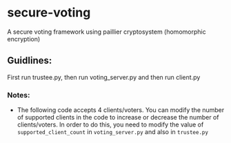 # secure-voting
A secure voting framework using paillier cryptosystem (homomorphic encryption)

## Guidlines:
First run trustee.py, then run voting_server.py and then run client.py

### Notes:
- The following code accepts 4 clients/voters. You can modify the number of supported clients in the code to increase or decrease
the number of clients/voters. In order to do this, you need to modify the value of ``` supported_client_count ``` in ```voting_server.py```
and also in ```trustee.py```